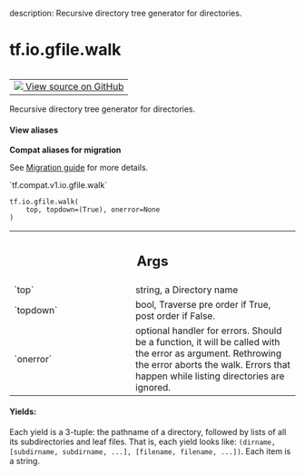 description: Recursive directory tree generator for directories.

<div itemscope itemtype="http://developers.google.com/ReferenceObject">
<meta itemprop="name" content="tf.io.gfile.walk" />
<meta itemprop="path" content="Stable" />
</div>

# tf.io.gfile.walk

<!-- Insert buttons and diff -->

<table class="tfo-notebook-buttons tfo-api nocontent" align="left">
<td>
  <a target="_blank" href="https://github.com/tensorflow/tensorflow/blob/r2.4/tensorflow/python/lib/io/file_io.py#L725-L780">
    <img src="https://www.tensorflow.org/images/GitHub-Mark-32px.png" />
    View source on GitHub
  </a>
</td>
</table>



Recursive directory tree generator for directories.

<section class="expandable">
  <h4 class="showalways">View aliases</h4>
  <p>
<b>Compat aliases for migration</b>
<p>See
<a href="https://www.tensorflow.org/guide/migrate">Migration guide</a> for
more details.</p>
<p>`tf.compat.v1.io.gfile.walk`</p>
</p>
</section>

<pre class="devsite-click-to-copy prettyprint lang-py tfo-signature-link">
<code>tf.io.gfile.walk(
    top, topdown=(True), onerror=None
)
</code></pre>



<!-- Placeholder for "Used in" -->


<!-- Tabular view -->
 <table class="responsive fixed orange">
<colgroup><col width="214px"><col></colgroup>
<tr><th colspan="2"><h2 class="add-link">Args</h2></th></tr>

<tr>
<td>
`top`
</td>
<td>
string, a Directory name
</td>
</tr><tr>
<td>
`topdown`
</td>
<td>
bool, Traverse pre order if True, post order if False.
</td>
</tr><tr>
<td>
`onerror`
</td>
<td>
optional handler for errors. Should be a function, it will be
called with the error as argument. Rethrowing the error aborts the walk.
Errors that happen while listing directories are ignored.
</td>
</tr>
</table>



#### Yields:

Each yield is a 3-tuple:  the pathname of a directory, followed by lists of
all its subdirectories and leaf files. That is, each yield looks like:
`(dirname, [subdirname, subdirname, ...], [filename, filename, ...])`.
Each item is a string.
